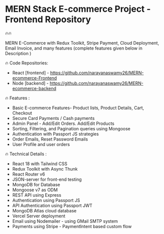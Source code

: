 
#  MERN Stack E-commerce Project - Frontend Repository

🔥🔥

MERN E-Commerce with Redux Toolkit, Stripe Payment, Cloud Deployment, Email Invoice, and many features (complete features given below in Description )

🔥 Code Repositories:
- React [frontend] -  https://github.com/narayanaswamy26/MERN-ecommerce-Frontend
- Node [backend] - https://github.com/narayanaswamy26/MERN-ecommerce-backend



🔥 Features :
- Basic E-commerce Features- Product lists, Product Details, Cart, Checkout 
- Secure Card Payments / Cash payments
- Admin Panel - Add/Edit Orders. Add/Edit Products
- Sorting, Filtering, and Pagination queries using Mongoose
- Authentication with Passport JS strategies
- Order Emails, Reset Password Emails
- User Profile and user orders

🔥 Technical Details :
- React 18 with Tailwind CSS
- Redux Toolkit with Async Thunk
- React Router v6
- JSON-server for front-end testing
- MongoDB for Database
- Mongoose v7 as ODM
- REST API using Express
- Authentication using Passport JS
- API Authentication using Passport JWT
- MongoDB Atlas cloud database
- Vercel Server deployment
- Email using Nodemailer - using GMail SMTP system
- Payments using Stripe - PaymentIntent based custom flow


